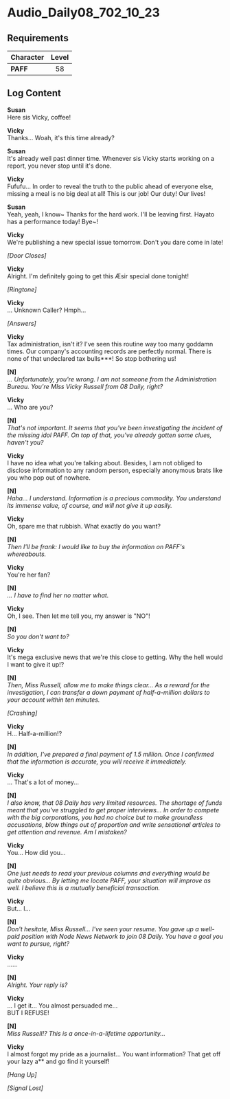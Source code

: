 # Audio_Daily08_702_10_23
## Requirements
|Character|Level|
|---------|:---:|
|**PAFF** | 58  |

## Log Content
**Susan**<br>
Here sis Vicky, coffee!

**Vicky**<br>
Thanks... Woah, it's this time already?

**Susan**<br>
It's already well past dinner time. Whenever sis Vicky starts working on a report, you never stop until it's done.

**Vicky**<br>
Fufufu... In order to reveal the truth to the public ahead of everyone else, missing a meal is no big deal at all! This is our job! Our duty! Our lives!

**Susan**<br>
Yeah, yeah, I know\~ Thanks for the hard work. I'll be leaving first. Hayato has a performance today! Bye\~!

**Vicky**<br>
We're publishing a new special issue tomorrow. Don't you dare come in late!

*\[Door Closes\]*

**Vicky**<br>
Alright. I'm definitely going to get this Æsir special done tonight!

*\[Ringtone\]*

**Vicky**<br>
... Unknown Caller? Hmph...

*\[Answers\]*

**Vicky**<br>
Tax administration, isn't it? I've seen this routine way too many goddamn times. Our company's accounting records are perfectly normal. There is none of that undeclared tax bulls\*\*\*! So stop bothering us!

**[N]**<br>
*... Unfortunately, you're wrong. I am not someone from the Administration Bureau. You're MIss Vicky Russell from 08 Daily, right?*

**Vicky**<br>
... Who are you?

**[N]**<br>
*That's not important. It seems that you've been investigating the incident of the missing idol PAFF. On top of that, you've already gotten some clues, haven't you?*

**Vicky**<br>
I have no idea what you're talking about. Besides, I am not obliged to disclose information to any random person, especially anonymous brats like you who pop out of nowhere.

**[N]**<br>
*Haha... I understand. Information is a precious commodity. You understand its immense value, of course, and will not give it up easily.*

**Vicky**<br>
Oh, spare me that rubbish. What exactly do you want?

**[N]**<br>
*Then I'll be frank: I would like to buy the information on PAFF's whereabouts.*

**Vicky**<br>
You're her fan?

**[N]**<br>
*... I have to find her no matter what.*

**Vicky**<br>
Oh, I see. Then let me tell you, my answer is "NO"!

**[N]**<br>
*So you don't want to?*

**Vicky**<br>
It's mega exclusive news that we're this close to getting. Why the hell would I want to give it up!?

**[N]**<br>
*Then, Miss Russell, allow me to make things clear... As a reward for the investigation, I can transfer a down payment of half\-a\-million dollars to your account within ten minutes.*

*\[Crashing\]*

**Vicky**<br>
H... Half\-a\-million!?

**[N]**<br>
*In addition, I've prepared a final payment of 1.5 million. Once I confirmed that the information is accurate, you will receive it immediately.*

**Vicky**<br>
... That's a lot of money...

**[N]**<br>
*I also know, that 08 Daily has very limited resources. The shortage of funds meant that you've struggled to get proper interviews... In order to compete with the big corporations, you had no choice but to make groundless accusations, blow things out of proportion and write sensational articles to get attention and revenue. Am I mistaken?*

**Vicky**<br>
You... How did you...

**[N]**<br>
*One just needs to read your previous columns and everything would be quite obvious... By letting me locate PAFF, your situation will improve as well. I believe this is a mutually beneficial transaction.*

**Vicky**<br>
But... I...

**[N]**<br>
*Don't hesitate, Miss Russell... I've seen your resume. You gave up a well\-paid position with Node News Network to join 08 Daily. You have a goal you want to pursue, right?*

**Vicky**<br>
......

**[N]**<br>
*Alright. Your reply is?*

**Vicky**<br>
... I get it... You almost persuaded me...<br>
BUT I REFUSE!

**[N]**<br>
*Miss Russell!? This is a once\-in\-a\-lifetime opportunity...*

**Vicky**<br>
I almost forgot my pride as a journalist... You want information? That get off your lazy a\*\* and go find it yourself!

*\[Hang Up\]*

*[Signal Lost]*
